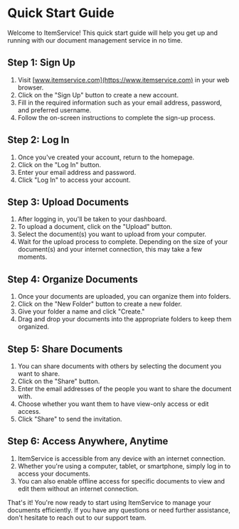 # Quick Start Guide

Welcome to ItemService! This quick start guide will help you get up and running with our document management service in no time.

## Step 1: Sign Up

1. Visit [www.itemservice.com](https://www.itemservice.com) in your web browser.
2. Click on the "Sign Up" button to create a new account.
3. Fill in the required information such as your email address, password, and preferred username.
4. Follow the on-screen instructions to complete the sign-up process.

## Step 2: Log In

1. Once you've created your account, return to the homepage.
2. Click on the "Log In" button.
3. Enter your email address and password.
4. Click "Log In" to access your account.

## Step 3: Upload Documents

1. After logging in, you'll be taken to your dashboard.
2. To upload a document, click on the "Upload" button.
3. Select the document(s) you want to upload from your computer.
4. Wait for the upload process to complete. Depending on the size of your document(s) and your internet connection, this may take a few moments.

## Step 4: Organize Documents

1. Once your documents are uploaded, you can organize them into folders.
2. Click on the "New Folder" button to create a new folder.
3. Give your folder a name and click "Create."
4. Drag and drop your documents into the appropriate folders to keep them organized.

## Step 5: Share Documents

1. You can share documents with others by selecting the document you want to share.
2. Click on the "Share" button.
3. Enter the email addresses of the people you want to share the document with.
4. Choose whether you want them to have view-only access or edit access.
5. Click "Share" to send the invitation.

## Step 6: Access Anywhere, Anytime

1. ItemService is accessible from any device with an internet connection.
2. Whether you're using a computer, tablet, or smartphone, simply log in to access your documents.
3. You can also enable offline access for specific documents to view and edit them without an internet connection.

That's it! You're now ready to start using ItemService to manage your documents efficiently. If you have any questions or need further assistance, don't hesitate to reach out to our support team.
